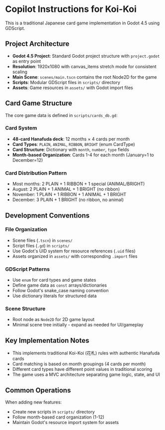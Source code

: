 # Copilot Instructions for Koi-Koi

This is a traditional Japanese card game implementation in Godot 4.5 using GDScript.

## Project Architecture

- **Godot 4.5 Project**: Standard Godot project structure with `project.godot` as entry point
- **Resolution**: 1920x1080 with canvas_items stretch mode for consistent scaling
- **Main Scene**: `scenes/main.tscn` contains the root Node2D for the game
- **Scripts**: Modular GDScript files in `scripts/` directory
- **Assets**: Game resources in `assets/` with Godot import files

## Card Game Structure

The core game data is defined in `scripts/cards_db.gd`:

### Card System

- **48-card Hanafuda deck**: 12 months × 4 cards per month
- **Card Types**: `PLAIN`, `ANIMAL`, `RIBBON`, `BRIGHT` (enum CardType)
- **Card Structure**: Dictionary with `month`, `number`, `type` fields
- **Month-based Organization**: Cards 1-4 for each month (January=1 to December=12)

### Card Distribution Pattern

- Most months: 2 PLAIN + 1 RIBBON + 1 special (ANIMAL/BRIGHT)
- August: 2 PLAIN + 1 ANIMAL + 1 BRIGHT (no ribbon)
- November: 1 PLAIN + 1 RIBBON + 1 ANIMAL + 1 BRIGHT
- December: 3 PLAIN + 1 BRIGHT (no ribbon, no animal)

## Development Conventions

### File Organization

- Scene files (`.tscn`) in `scenes/`
- Script files (`.gd`) in `scripts/`
- Use Godot's UID system for resource references (`.uid` files)
- Assets organized in `assets/` with corresponding `.import` files

### GDScript Patterns

- Use `enum` for card types and game states
- Define game data as `const` arrays/dictionaries
- Follow Godot's snake_case naming convention
- Use dictionary literals for structured data

### Scene Structure

- Root node as `Node2D` for 2D game layout
- Minimal scene tree initially - expand as needed for UI/gameplay

## Key Implementation Notes

- This implements traditional Koi-Koi (花札) rules with authentic Hanafuda cards
- Card matching is based on month groupings (4 cards per month)
- Different card types have different point values in traditional scoring
- The game uses a MVC architecture separating game logic, state, and UI

## Common Operations

When adding new features:

- Create new scripts in `scripts/` directory
- Follow month-based card organization (1-12)
- Maintain Godot's resource import system for assets
